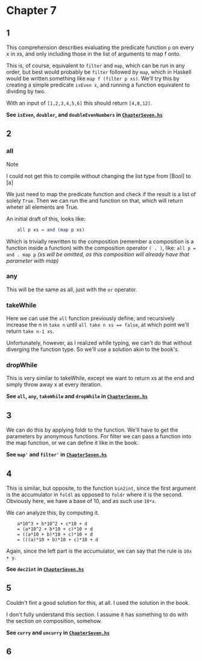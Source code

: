 # Chapter 7
## 1
This comprehension describes evaluating the predicate function ``p`` on every x in xs, and only including those in the list of arguments to map f onto.

This is, of course, equivalent to ``filter`` and ``map``, which can be run in any order, but best would probably be ``filter`` followed by ``map``, which in Haskell would be written something like ``map f (filter p xs)``. We'll try this by creating a simple predicate ``isEven x``, and running a function equivalent to dividing by two.

With an input of ``[1,2,3,4,5,6]`` this should return ``[4,8,12]``.

**See ``isEven``, ``doubler``, and ``doubleEvenNumbers`` in [``ChapterSeven.hs``](ChapterSeven.hs)**

## 2

### all
> [!NOTE]
> I could not get this to compile without changing the list type from [Bool] to [a]

We just need to map the predicate function and check if the result is a list of solely ``True``. Then we can run the and function on that, which will return wheter all elements are True.

An initial draft of this, looks like:
```haskell
    all p xs = and (map p xs)
```
Which is trivially rewritten to the composition (remember a composition is a function inside a function) with the composition operator `` ( . ) ``, like: ``all p = and . map p`` _(xs will be omitted, as this composition will already have that parameter with map)_

### any
This will be the same as all, just with the ``or`` operator.

### takeWhile
Here we can use the ``all`` function previously define, and recursively increase the n in ``take n`` until ``all take n xs == false``, at which point we'll return ``take n-1 xs``.

Unfortunately, however, as I realized while typing, we can't do that without diverging the function type. So we'll use a solution akin to the book's. 

### dropWhile
This is very similar to takeWhile, except we want to return xs at the end and simply throw away x at every iteration.

**See ``all``, ``any``, ``takeWhile`` and ``dropWhile`` in [``ChapterSeven.hs``](ChapterSeven.hs)**

## 3 
We can do this by applying foldr to the function. We'll have to get the parameters by anonymous functions. For filter we can pass a function into the map function, or we can define it like in the book.

**See ``map'`` and ``filter'`` in [``ChapterSeven.hs``](ChapterSeven.hs)**

## 4 
This is similar, but opposite, to the function ``bin2int``, since the first argument is the accumulator in ``foldl`` as opposed to ``foldr`` where it is the second. Obviously here, we have a base of 10, and as such use ``10*x``.

We can analyze this, by computing it.
```
    a*10^3 + b*10^2 + c*10 + d
    = (a*10^2 + b*10 + c)*10 + d
    = ((a*10 + b)*10 + c)*10 + d
    = (((a)*10 + b)*10 + c)*10 + d
```
Again, since the left part is the accumulator, we can say that the rule is ``10x + y``.

**See ``dec2int`` in [``ChapterSeven.hs``](ChapterSeven.hs)**

## 5
Couldn't fint a good solution for this, at all. I used the solution in the book.

I don't fully understand this section. I assume it has something to do with the section on composition, somehow.

**See ``curry`` and ``uncurry`` in [``ChapterSeven.hs``](ChapterSeven.hs)**


## 6